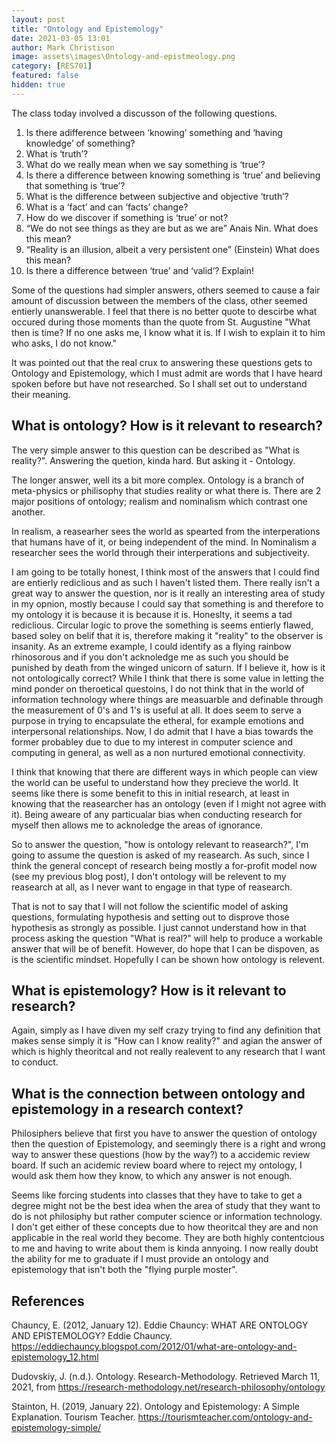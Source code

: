 ```yaml
---
layout: post
title: "Ontology and Epistemology"
date: 2021-03-05 13:01
author: Mark Christison
image: assets\images\Ontology-and-epistmeology.png
category: [RES701]
featured: false
hidden: true
---
```


The class today involved a discusson of the following questions.

1. Is there adifference between ‘knowing’ something and ‘having knowledge’ of something?
2. What is ‘truth’?
3. What do we really mean when we say something is ‘true’?
4. Is there a difference between knowing something is ‘true’ and believing that something is ‘true’?
5. What is the difference between subjective and objective ‘truth’?
6. What is a ‘fact’ and can ‘facts’ change?
7. How do we discover if something is ‘true’ or not?
8. “We do not see things as they are but as we are” Anais Nin. What does this mean?
9.  “Reality is an illusion, albeit a very persistent one” (Einstein) What does this mean?
10. Is there a difference between ‘true’ and ‘valid’? Explain!

Some of the questions had simpler answers, others seemed to cause a fair amount of discussion between the members of the class, other seemed entierly unanswerable. I feel that there is no better quote to descirbe what occured during those moments than the quote from St. Augustine "What then is time? If no one asks me, I know what it is. If I wish to explain it to him who asks, I do not know."

It was pointed out that the real crux to answering these questions gets to Ontology and Epistemology, which I must admit are words that I have heard spoken before but have not researched. So I shall set out to understand their meaning.

## What is ontology? How is it relevant to research?

The very simple answer to this question can be described as "What is reality?". Answering the quetion, kinda hard. But asking it - Ontology. 

The longer answer, well its a bit more complex. Ontology is a branch of meta-physics or philisophy that studies reality or what there is. There are 2 major positions of ontology; realism and nominalism which contrast one another.

In realism, a reasearher sees the world as spearted from the interperations that humans have of it, or being independent of the mind. In Nominalism a researcher sees the world through their interperations and subjectiveity. 

I am going to be totally honest, I think most of the answers that I could find are entierly rediclious and as such I haven't listed them. There really isn't a great way to answer the question, nor is it really an interesting area of study in my opnion, mostly because I could say that something is and therefore to my ontology it is because it is because it is. Honeslty, it seems a tad rediclious. Circular logic to prove the something is seems entierly flawed, based soley on belif that it is, therefore making it "reality" to the observer is insanity. As an extreme example, I could identify as a flying rainbow rhinosorous and if you don't acknoledge me as such you should be punished by death from the winged unicorn of saturn. If I believe it, how is it not ontologically correct?
While I think that there is some value in letting the mind ponder on theroetical questoins, I do not think that in the world of information technology where things are measuarble and definable through the measurement of 0's and 1's is useful at all. It does seem to serve a purpose in trying to encapsulate the etheral, for example emotions and interpersonal relationships. Now, I do admit that I have a bias towards the former probabley due to due to my interest in computer science and computing in general, as well as a non nurtured emotional connectivity.

I think that knowing that there are different ways in which people can view the world can be useful to understand how they precieve the world. It seems like there is some benefit to this in initial research, at least in knowing that the reasearcher has an ontology (even if I might not agree with it). Being aweare of any particualar bias when conducting research for myself then allows me to acknoledge the areas of ignorance.

So to answer the question, "how is ontology relevant to reasearch?", I'm going to assume the question is asked of my reasearch. As such, since I think the general concept of research being mostly a for-profit model now (see my previous blog post), I don't ontology will be relevent to my reasearch at all, as I never want to engage in that type of reasearch.

That is not to say that I will not follow the scientific model of asking questions, formulating hypothesis and setting out to disprove those hypothesis as strongly as possible. I just cannot understand how in that process asking the question "What is real?" will help to produce a workable answer that will be of benefit. However,  do hope that I can be dispoven, as is the scientific mindset. Hopefully I can be shown how ontology is relevent.

## What is epistemology? How is it relevant to research?

Again, simply as I have diven my self crazy trying to find any definition that makes sense simply it is "How can I know reality?" and agian the answer of which is highly theoritcal and not really realevent to any research that I want to conduct.

## What is the connection between ontology and epistemology in a research context?

Philosiphers believe that first you have to answer the question of ontology then the question of Epistemology, and seemingly there is a right and wrong way to answer these questions (how by the way?) to a accidemic review board. If such an acidemic review board where to reject my ontology, I would ask them how they know, to which any answer is not enough.

Seems like forcing students into classes that they have to take to get a degree might not be the best idea when the area of study that they want to do is not philosiphy but rather computer science or information technology. I don't get either of these concepts due to how theoritcal they are and non applicable in the real world they become. They are both highly contentcious to me and having to write about them is kinda annyoing. I now really doubt the ability for me to graduate if I must provide an ontology and epistemology that isn't both the "flying purple moster".

## References   

Chauncy, E. (2012, January 12). Eddie Chauncy: WHAT ARE ONTOLOGY AND EPISTEMOLOGY? Eddie Chauncy. https://eddiechauncy.blogspot.com/2012/01/what-are-ontology-and-epistemology_12.html

Dudovskiy, J. (n.d.). Ontology. Research-Methodology. Retrieved March 11, 2021, from https://research-methodology.net/research-philosophy/ontology

Stainton, H. (2019, January 22). Ontology and Epistemology: A Simple Explanation. Tourism Teacher. https://tourismteacher.com/ontology-and-epistemology-simple/